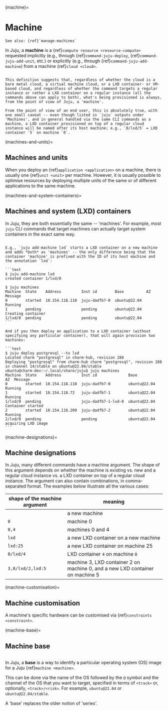 (machine)=
# Machine

```{ibnote}
See also: {ref}`manage-machines`
```

In Juju, a **machine** is a {ref}`compute resource <resource-compute>` requested implicitly (e.g., through {ref}`command-juju-deploy`, {ref}`command-juju-add-unit`, etc.) or explicitly (e.g., through {ref}`command-juju-add-machine`) from a machine {ref}`cloud <cloud>`.

```{important}

This definition suggests that, regardless of whether the cloud is a bare metal cloud, a virtual machine cloud, or a LXD container- or VM-based cloud, and regardless of whether the command targets a regular instance or rather a LXD container on a regular instance (all the commands above can apply to both), what's being provisioned is always, from the point of view of Juju, a 'machine'.

From the point of view of an end user, this is absolutely true, with one small caveat -- even though listed in `juju` outputs under 'Machines', and in general handled via the same CLI commands as a machine, a LXD container provisioned on top of a regular cloud instance will be named after its host machine; e.g., `0/lxd/5` = LXD container `5` on machine `0`.

```

(machines-and-units)=
## Machines and units

When you deploy an {ref}`application <application>` on a machine, there is usually one {ref}`unit <unit>` per machine. However, it is usually possible to optimise resources by deploying multiple units of the same or of different applications to the same machine.

(machines-and-system-containers)=
## Machines and system (LXD) containers

In Juju, they are both essentially the same -- 'machines'.  For example, most `juju` CLI commands that target machines can actually target system containers in the exact same way.


````{dropdown} Example

E.g., `juju add-machine lxd` starts a LXD container on a new machine and adds *both* as 'machines' -- the only difference being that the container 'machine' is prefixed with the ID of its host machine and the annotation `lxd`:

```text
$ juju add-machine lxd
created container 1/lxd/0

$ juju machines
Machine  State    Address         Inst id        Base          AZ  Message
0        started  10.154.118.110  juju-dadfb7-0  ubuntu@22.04      Running
1        pending                  pending        ubuntu@22.04      Creating container
1/lxd/0  pending                  pending        ubuntu@22.04
```

And if you then deploy an application to a LXD container (without specifying any particular container), that will again provision two machines:

```text
$ juju deploy postgresql --to lxd
Located charm "postgresql" in charm-hub, revision 288
Deploying "postgresql" from charm-hub charm "postgresql", revision 288 in channel 14/stable on ubuntu@22.04/stable
ubuntu@charm-dev:~/.local/share/juju$ juju machines
Machine  State    Address         Inst id              Base          AZ  Message
0        started  10.154.118.110  juju-dadfb7-0        ubuntu@22.04      Running
1        started  10.154.118.72   juju-dadfb7-1        ubuntu@22.04      Running
1/lxd/0  pending                  juju-dadfb7-1-lxd-0  ubuntu@22.04      Container started
2        started  10.154.118.209  juju-dadfb7-2        ubuntu@22.04      Running
2/lxd/0  pending                  pending              ubuntu@22.04      acquiring LXD image
```

````

(machine-designations)=
## Machine designations

In Juju, many different commands have a machine argument. The shape of this argument depends on whether the machine is existing vs. new and a regular cloud instance vs. a LXD container on top of a regular cloud instance. The argument can also contain combinations, in comma-separated format. The examples below illustrate all the various cases:

| shape of the machine argument | meaning|
|-|-|
|  | a new machine |
|`0`| machine 0 |
|`0,4`| machines 0 and 4|
| `lxd` | a new LXD container  on a new machine |
| `lxd:25`| a new LXD container on machine 25|
| `0/lxd/4`| LXD container `4` on machine `0`|
|`3,0/lxd/2,lxd:5`| machine 3, LXD container 2 on machine 0, and a new LXD container on machine 5|

(machine-customisation)=
## Machine customisation
A machine's specific hardware can be customised via {ref}`constraints <constraint>`.

(machine-base)=
## Machine base

```{versionadded} 3.1.0
```

In Juju, a **base** is  a way to identify a particular operating system (OS) image for a Juju {ref}`machine <machine>`.

This can be done via the name of the OS followed by the `@` symbol and the channel of the OS that you want to target, specified in terms of `<track>` or, optionally, `<track>/<risk>`. For example, `ubuntu@22.04` or `ubuntu@22.04/stable`.

A 'base' replaces the older notion of 'series'.

<!--If we link to the doc on Channel https://juju.is/docs/sdk/channel , we need to specify that the notion of `branch` is not relevant here. -->


